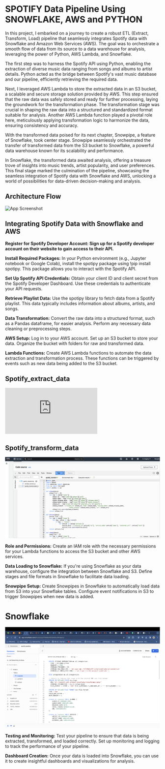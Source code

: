 
# SPOTIFY Data Pipeline Using SNOWFLAKE, AWS and PYTHON

In this project, I embarked on a journey to create a robust ETL (Extract, Transform, Load) pipeline that seamlessly integrates Spotify data with Snowflake and Amazon Web Services (AWS). The goal was to orchestrate a smooth flow of data from its source to a data warehouse for analysis, leveraging the power of Python, AWS Lambda, and Snowflake.

The first step was to harness the Spotify API using Python, enabling the extraction of diverse music data ranging from songs and albums to artist details. Python acted as the bridge between Spotify's vast music database and our pipeline, efficiently retrieving the required data.

Next, I leveraged AWS Lambda to store the extracted data in an S3 bucket, a scalable and secure storage solution provided by AWS. This step ensured that the raw data was safely stored and ready for further processing, laying the groundwork for the transformation phase.
The transformation stage was crucial in shaping the raw data into a structured and standardized format suitable for analysis. Another AWS Lambda function played a pivotal role here, meticulously applying transformation logic to harmonize the data, ensuring consistency and accuracy.

With the transformed data poised for its next chapter, Snowpipe, a feature of Snowflake, took center stage. Snowpipe seamlessly orchestrated the transfer of transformed data from the S3 bucket to Snowflake, a powerful data warehouse known for its scalability and performance.

In Snowflake, the transformed data awaited analysis, offering a treasure trove of insights into music trends, artist popularity, and user preferences. This final stage marked the culmination of the pipeline, showcasing the seamless integration of Spotify data with Snowflake and AWS, unlocking a world of possibilities for data-driven decision-making and analysis.



## Architecture Flow

![App Screenshot](https://github.com/VennapusaManoj1998/Data-Engineering/blob/main/Architecture.jpeg)


## Integrating Spotify Data with Snowflake and AWS

**Register for Spotify Developer Account: Sign up for a Spotify developer account on their website to gain access to their API.**

**Install Required Packages:** In your Python environment (e.g., Jupyter notebook or Google Colab), install the spotipy package using !pip install spotipy. This package allows you to interact with the Spotify API.

**Set Up Spotify API Credentials:** Obtain your client ID and client secret from the Spotify Developer Dashboard. Use these credentials to authenticate your API requests.

**Retrieve Playlist Data:** Use the spotipy library to fetch data from a Spotify playlist. This data typically includes information about albums, artists, and songs.

**Data Transformation:** Convert the raw data into a structured format, such as a Pandas dataframe, for easier analysis. Perform any necessary data cleaning or preprocessing steps.

**AWS Setup:** Log in to your AWS account. Set up an S3 bucket to store your data. Organize the bucket with folders for raw and transformed data.

**Lambda Functions:** Create AWS Lambda functions to automate the data extraction and transformation process. These functions can be triggered by events such as new data being added to the S3 bucket.

## Spotify_extract_data

![App Screenshot](https://github.com/VennapusaManoj1998/Building-a-Scalable-Spotify-Data-Pipeline-with-Snowflake-AWS-and-Python/blob/main/AWS_functions/spotify_extract_data.py)


## Spotify_transform_data

![App Screenshot](https://github.com/VennapusaManoj1998/Building-a-Scalable-Spotify-Data-Pipeline-with-Snowflake-AWS-and-Python/blob/main/AWS_functions/AWS%20Lambda%20Transform%20Function.png)

**Role and Permissions:** Create an IAM role with the necessary permissions for your Lambda functions to access the S3 bucket and other AWS services.

**Data Loading to Snowflake:** If you're using Snowflake as your data warehouse, configure the integration between Snowflake and S3. Define stages and file formats in Snowflake to facilitate data loading.

**Snowpipe Setup:** Create Snowpipes in Snowflake to automatically load data from S3 into your Snowflake tables. Configure event notifications in S3 to trigger Snowpipes when new data is added.

# Snowflake

![App Screenshot](https://github.com/VennapusaManoj1998/Building-a-Scalable-Spotify-Data-Pipeline-with-Snowflake-AWS-and-Python/blob/main/Snowflake_pipeline/Snowflake%20.png)

**Testing and Monitoring:** Test your pipeline to ensure that data is being extracted, transformed, and loaded correctly. Set up monitoring and logging to track the performance of your pipeline.

**Dashboard Creation:** Once your data is loaded into Snowflake, you can use it to create insightful dashboards and visualizations for analysis.